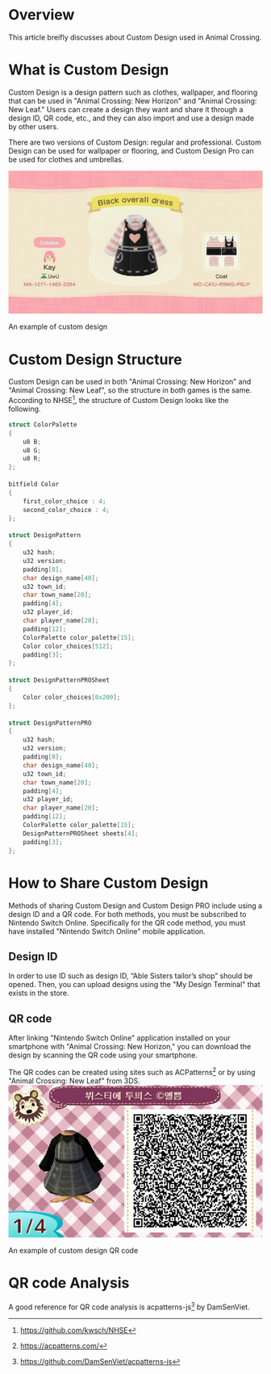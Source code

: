 # Overview

This article breifly discusses about Custom Design used in Animal Crossing. 

# What is Custom Design

Custom Design is a design pattern such as clothes, wallpaper, and flooring that can be used in "Animal Crossing: New Horizon" and "Animal Crossing: New Leaf." Users can create a design they want and share it through a design ID, QR code, etc., and they can also import and use a design made by other users.

There are two versions of Custom Design: regular and professional. Custom Design can be used for wallpaper or flooring, and Custom Design Pro can be used for clothes and umbrellas.

![Example of my design](./img/my_design.png)

An example of custom design

# Custom Design Structure

Custom Design can be used in both "Animal Crossing: New Horizon" and "Animal Crossing: New Leaf", so the structure in both games is the same. According to NHSE[^1], the structure of Custom Design looks like the following.

```cpp
struct ColorPalette
{
    u8 B;
    u8 G;
    u8 R;
};

bitfield Color
{
    first_color_choice : 4;
    second_color_choice : 4;
};

struct DesignPattern
{
    u32 hash;
    u32 version;
    padding[8];
    char design_name[40];
    u32 town_id;
    char town_name[20];
    padding[4];
    u32 player_id;
    char player_name[20];
    padding[12];
    ColorPalette color_palette[15];
    Color color_choices[512];
    padding[3];
};

struct DesignPatternPROSheet
{
    Color color_choices[0x200];
};

struct DesignPatternPRO
{
    u32 hash;
    u32 version;
    padding[8];
    char design_name[40];
    u32 town_id;
    char town_name[20];
    padding[4];
    u32 player_id;
    char player_name[20];
    padding[12];
    ColorPalette color_palette[15];
    DesignPatternPROSheet sheets[4];
    padding[3];
};
```

# How to Share Custom Design

Methods of sharing Custom Design and Custom Design PRO include using a design ID and a QR code. For both methods, you must be subscribed to Nintendo Switch Online. Specifically for the QR code method, you must have installed "Nintendo Switch Online" mobile application.

## Design ID

In order to use ID such as design ID, “Able Sisters tailor’s shop” should be opened. Then, you can upload designs using the "My Design Terminal" that exists in the store.

## QR code

After linking "Nintendo Switch Online" application installed on your smartphone with "Animal Crossing: New Horizon," you can download the design by scanning the QR code using your smartphone.

The QR codes can be created using sites such as ACPatterns[^2] or by using "Animal Crossing: New Leaf" from 3DS.
![Example of QR code for my design](./img/my_design_qr.png)

An example of custom design QR code

# QR code Analysis

A good reference for QR code analysis is acpatterns-js[^3] by DamSenViet.

[^1]: https://github.com/kwsch/NHSE
[^2]: https://acpatterns.com/
[^3]: https://github.com/DamSenViet/acpatterns-js